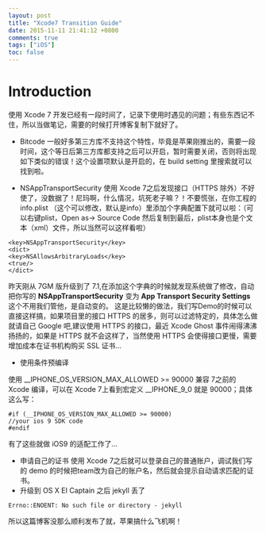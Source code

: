 ```yaml
---
layout: post
title: "Xcode7 Transition Guide"
date: 2015-11-11 21:41:12 +0800
comments: true
tags: ["iOS"]
toc: false
---
```


# Introduction

使用 Xcode 7 开发已经有一段时间了，记录下使用时遇见的问题；有些东西记不住，所以当做笔记，需要的时候打开博客复制下就好了。

- Bitcode
    一般好多第三方库不支持这个特性，毕竟是苹果刚推出的，需要一段时间，这个等日后第三方库都支持之后可以开启，暂时需要关闭，否则将出现如下类似的错误！这个设置项默认是开启的，在 build setting 里搜索就可以找到啦。

- NSAppTransportSecurity
    使用 Xcode 7之后发现接口（HTTPS 除外）不好使了，没数据了！尼玛啊，什么情况，坑死老子嘛？！不要慌张，在你工程的 info.plist （这个可以修改，默认是info）里添加个字典配置下就可以啦：（可以右键plist，Open as-> Source Code 然后复制到最后，plist本身也是个文本（xml）文件，所以当然可以这样看啦）

```objc
<key>NSAppTransportSecurity</key>
<dict>
<key>NSAllowsArbitraryLoads</key>
<true/>
</dict>
```

昨天刚从 7GM 版升级到了 7.1,在添加这个字典的时候就发现系统做了修改，自动把你写的 **NSAppTransportSecurity** 变为 **App Transport Security Settings** 这个不用我们管他，是自动变的。
这是比较懒的做法，我们写Demo的时候可以直接这样搞，如果项目里的接口 HTTPS 的居多，则可以过滤特定的，具体怎么做就请自己 Google 吧,建议使用 HTTPS 的接口，最近 Xcode Ghost 事件闹得沸沸扬扬的，如果是 HTTPS 就不会这样了，当然使用 HTTPS 会使得接口更慢，需要增加成本在证书机构购买 SSL 证书...

- 使用条件预编译

使用 __IPHONE_OS_VERSION_MAX_ALLOWED >= 90000 兼容 7之前的 Xcode 编译，可以在 Xcode 7上看到宏定义 __IPHONE_9_0 就是 90000；具体这么写：

```objc
#if (__IPHONE_OS_VERSION_MAX_ALLOWED >= 90000)
//your ios 9 SDK code
#endif
```
有了这些就做 iOS9 的适配工作了...

- 申请自己的证书
使用 Xcode 7之后就可以登录自己的普通账户，调试我们写的 demo 的时候把team改为自己的账户名，然后就会提示自动请求匹配的证书。
- 升级到 OS X EI Captain 之后 jekyll 丢了

`Errno::ENOENT: No such file or directory - jekyll`

所以这篇博客没那么顺利发布了就，苹果搞什么飞机啊！

